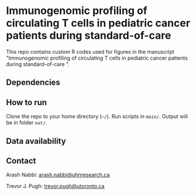 # Immunogenomic profiling of circulating T cells in pediatric cancer patients during standard-of-care

This repo contains custom R codes used for figures in the manuscript "Immunogenomic profiling of circulating T cells in pediatric cancer patients during standard-of-care
".

## Dependencies


## How to run
Clone the repo to your home directory (`~/`). Run scripts in `main/`. Output will be in folder `out/`.

## Data availability



## Contact

Arash Nabbi: arash.nabbi@uhnresearch.ca


Trevor J. Pugh: trevor.pugh@utoronto.ca
